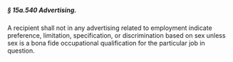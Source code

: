 ##### § 15a.540 Advertising. #####

A recipient shall not in any advertising related to employment indicate preference, limitation, specification, or discrimination based on sex unless sex is a bona fide occupational qualification for the particular job in question.